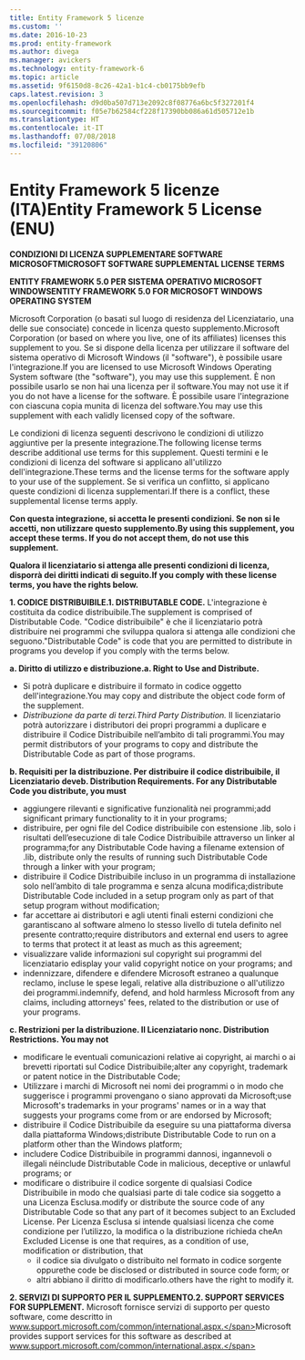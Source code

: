 ```yaml
---
title: Entity Framework 5 licenze
ms.custom: ''
ms.date: 2016-10-23
ms.prod: entity-framework
ms.author: divega
ms.manager: avickers
ms.technology: entity-framework-6
ms.topic: article
ms.assetid: 9f6150d8-8c26-42a1-b1c4-cb0175bb9efb
caps.latest.revision: 3
ms.openlocfilehash: d9d0ba507d713e2092c8f08776a6bc5f327201f4
ms.sourcegitcommit: f05e7b62584cf228f17390bb086a61d505712e1b
ms.translationtype: HT
ms.contentlocale: it-IT
ms.lasthandoff: 07/08/2018
ms.locfileid: "39120806"
---
```

# <a name="entity-framework-5-license-enu"></a><span data-ttu-id="cb671-102">Entity Framework 5 licenze (ITA)</span><span class="sxs-lookup"><span data-stu-id="cb671-102">Entity Framework 5 License (ENU)</span></span>
<span data-ttu-id="cb671-103">**CONDIZIONI DI LICENZA SUPPLEMENTARE SOFTWARE MICROSOFT**</span><span class="sxs-lookup"><span data-stu-id="cb671-103">**MICROSOFT SOFTWARE SUPPLEMENTAL LICENSE TERMS**</span></span>

<span data-ttu-id="cb671-104">**ENTITY FRAMEWORK 5.0 PER SISTEMA OPERATIVO MICROSOFT WINDOWS**</span><span class="sxs-lookup"><span data-stu-id="cb671-104">**ENTITY FRAMEWORK 5.0 FOR MICROSOFT WINDOWS OPERATING SYSTEM**</span></span>

<span data-ttu-id="cb671-105">Microsoft Corporation (o basati sul luogo di residenza del Licenziatario, una delle sue consociate) concede in licenza questo supplemento.</span><span class="sxs-lookup"><span data-stu-id="cb671-105">Microsoft Corporation (or based on where you live, one of its affiliates) licenses this supplement to you.</span></span> <span data-ttu-id="cb671-106">Se si dispone della licenza per utilizzare il software del sistema operativo di Microsoft Windows (il "software"), è possibile usare l'integrazione.</span><span class="sxs-lookup"><span data-stu-id="cb671-106">If you are licensed to use Microsoft Windows Operating System software (the "software"), you may use this supplement.</span></span> <span data-ttu-id="cb671-107">È non possibile usarlo se non hai una licenza per il software.</span><span class="sxs-lookup"><span data-stu-id="cb671-107">You may not use it if you do not have a license for the software.</span></span> <span data-ttu-id="cb671-108">È possibile usare l'integrazione con ciascuna copia munita di licenza del software.</span><span class="sxs-lookup"><span data-stu-id="cb671-108">You may use this supplement with each validly licensed copy of the software.</span></span>

<span data-ttu-id="cb671-109">Le condizioni di licenza seguenti descrivono le condizioni di utilizzo aggiuntive per la presente integrazione.</span><span class="sxs-lookup"><span data-stu-id="cb671-109">The following license terms describe additional use terms for this supplement.</span></span> <span data-ttu-id="cb671-110">Questi termini e le condizioni di licenza del software si applicano all'utilizzo dell'integrazione.</span><span class="sxs-lookup"><span data-stu-id="cb671-110">These terms and the license terms for the software apply to your use of the supplement.</span></span> <span data-ttu-id="cb671-111">Se si verifica un conflitto, si applicano queste condizioni di licenza supplementari.</span><span class="sxs-lookup"><span data-stu-id="cb671-111">If there is a conflict, these supplemental license terms apply.</span></span>

<span data-ttu-id="cb671-112">**Con questa integrazione, si accetta le presenti condizioni. Se non si le accetti, non utilizzare questo supplemento.**</span><span class="sxs-lookup"><span data-stu-id="cb671-112">**By using this supplement, you accept these terms. If you do not accept them, do not use this supplement.**</span></span>

<span data-ttu-id="cb671-113">**Qualora il licenziatario si attenga alle presenti condizioni di licenza, disporrà dei diritti indicati di seguito.**</span><span class="sxs-lookup"><span data-stu-id="cb671-113">**If you comply with these license terms, you have the rights below.**</span></span>

<span data-ttu-id="cb671-114">**1. CODICE DISTRIBUIBILE.**</span><span class="sxs-lookup"><span data-stu-id="cb671-114">**1. DISTRIBUTABLE CODE.**</span></span> <span data-ttu-id="cb671-115">L'integrazione è costituita da codice distribuibile.</span><span class="sxs-lookup"><span data-stu-id="cb671-115">The supplement is comprised of Distributable Code.</span></span> <span data-ttu-id="cb671-116">"Codice distribuibile" è che il licenziatario potrà distribuire nei programmi che sviluppa qualora si attenga alle condizioni che seguono.</span><span class="sxs-lookup"><span data-stu-id="cb671-116">"Distributable Code" is code that you are permitted to distribute in programs you develop if you comply with the terms below.</span></span>

<span data-ttu-id="cb671-117">**a. Diritto di utilizzo e distribuzione.**</span><span class="sxs-lookup"><span data-stu-id="cb671-117">**a. Right to Use and Distribute.**</span></span>

-   <span data-ttu-id="cb671-118">Si potrà duplicare e distribuire il formato in codice oggetto dell'integrazione.</span><span class="sxs-lookup"><span data-stu-id="cb671-118">You may copy and distribute the object code form of the supplement.</span></span>
-   <span data-ttu-id="cb671-119">*Distribuzione da parte di terzi.*</span><span class="sxs-lookup"><span data-stu-id="cb671-119">*Third Party Distribution.*</span></span> <span data-ttu-id="cb671-120">Il licenziatario potrà autorizzare i distributori dei propri programmi a duplicare e distribuire il Codice Distribuibile nell’ambito di tali programmi.</span><span class="sxs-lookup"><span data-stu-id="cb671-120">You may permit distributors of your programs to copy and distribute the Distributable Code as part of those programs.</span></span>

<span data-ttu-id="cb671-121">**b. Requisiti per la distribuzione. Per distribuire il codice distribuibile, il Licenziatario deve**</span><span class="sxs-lookup"><span data-stu-id="cb671-121">**b. Distribution Requirements. For any Distributable Code you distribute, you must**</span></span>

-   <span data-ttu-id="cb671-122">aggiungere rilevanti e significative funzionalità nei programmi;</span><span class="sxs-lookup"><span data-stu-id="cb671-122">add significant primary functionality to it in your programs;</span></span>
-   <span data-ttu-id="cb671-123">distribuire, per ogni file del Codice distribuibile con estensione .lib, solo i risultati dell’esecuzione di tale Codice Distribuibile attraverso un linker al programma;</span><span class="sxs-lookup"><span data-stu-id="cb671-123">for any Distributable Code having a filename extension of .lib, distribute only the results of running such Distributable Code through a linker with your program;</span></span>
-   <span data-ttu-id="cb671-124">distribuire il Codice Distribuibile incluso in un programma di installazione solo nell’ambito di tale programma e senza alcuna modifica;</span><span class="sxs-lookup"><span data-stu-id="cb671-124">distribute Distributable Code included in a setup program only as part of that setup program without modification;</span></span>
-   <span data-ttu-id="cb671-125">far accettare ai distributori e agli utenti finali esterni condizioni che garantiscano al software almeno lo stesso livello di tutela definito nel presente contratto;</span><span class="sxs-lookup"><span data-stu-id="cb671-125">require distributors and external end users to agree to terms that protect it at least as much as this agreement;</span></span>
-   <span data-ttu-id="cb671-126">visualizzare valide informazioni sul copyright sui programmi del licenziatario e</span><span class="sxs-lookup"><span data-stu-id="cb671-126">display your valid copyright notice on your programs; and</span></span>
-   <span data-ttu-id="cb671-127">indennizzare, difendere e difendere Microsoft estraneo a qualunque reclamo, incluse le spese legali, relative alla distribuzione o all'utilizzo dei programmi.</span><span class="sxs-lookup"><span data-stu-id="cb671-127">indemnify, defend, and hold harmless Microsoft from any claims, including attorneys' fees, related to the distribution or use of your programs.</span></span>

<span data-ttu-id="cb671-128">**c. Restrizioni per la distribuzione. Il Licenziatario non**</span><span class="sxs-lookup"><span data-stu-id="cb671-128">**c. Distribution Restrictions. You may not**</span></span>

-   <span data-ttu-id="cb671-129">modificare le eventuali comunicazioni relative ai copyright, ai marchi o ai brevetti riportati sul Codice Distribuibile;</span><span class="sxs-lookup"><span data-stu-id="cb671-129">alter any copyright, trademark or patent notice in the Distributable Code;</span></span>
-   <span data-ttu-id="cb671-130">Utilizzare i marchi di Microsoft nei nomi dei programmi o in modo che suggerisce i programmi provengano o siano approvati da Microsoft;</span><span class="sxs-lookup"><span data-stu-id="cb671-130">use Microsoft's trademarks in your programs' names or in a way that suggests your programs come from or are endorsed by Microsoft;</span></span>
-   <span data-ttu-id="cb671-131">distribuire il Codice Distribuibile da eseguire su una piattaforma diversa dalla piattaforma Windows;</span><span class="sxs-lookup"><span data-stu-id="cb671-131">distribute Distributable Code to run on a platform other than the Windows platform;</span></span>
-   <span data-ttu-id="cb671-132">includere Codice Distribuibile in programmi dannosi, ingannevoli o illegali né</span><span class="sxs-lookup"><span data-stu-id="cb671-132">include Distributable Code in malicious, deceptive or unlawful programs; or</span></span>
-   <span data-ttu-id="cb671-133">modificare o distribuire il codice sorgente di qualsiasi Codice Distribuibile in modo che qualsiasi parte di tale codice sia soggetto a una Licenza Esclusa.</span><span class="sxs-lookup"><span data-stu-id="cb671-133">modify or distribute the source code of any Distributable Code so that any part of it becomes subject to an Excluded License.</span></span> <span data-ttu-id="cb671-134">Per Licenza Esclusa si intende qualsiasi licenza che come condizione per l’utilizzo, la modifica o la distribuzione richieda che</span><span class="sxs-lookup"><span data-stu-id="cb671-134">An Excluded License is one that requires, as a condition of use, modification or distribution, that</span></span>
    -   <span data-ttu-id="cb671-135">il codice sia divulgato o distribuito nel formato in codice sorgente oppure</span><span class="sxs-lookup"><span data-stu-id="cb671-135">the code be disclosed or distributed in source code form; or</span></span>
    -   <span data-ttu-id="cb671-136">altri abbiano il diritto di modificarlo.</span><span class="sxs-lookup"><span data-stu-id="cb671-136">others have the right to modify it.</span></span>

<span data-ttu-id="cb671-137">**2. SERVIZI DI SUPPORTO PER IL SUPPLEMENTO.**</span><span class="sxs-lookup"><span data-stu-id="cb671-137">**2. SUPPORT SERVICES FOR SUPPLEMENT.**</span></span> <span data-ttu-id="cb671-138">Microsoft fornisce servizi di supporto per questo software, come descritto in www.support.microsoft.com/common/international.aspx.</span><span class="sxs-lookup"><span data-stu-id="cb671-138">Microsoft provides support services for this software as described at www.support.microsoft.com/common/international.aspx.</span></span>
